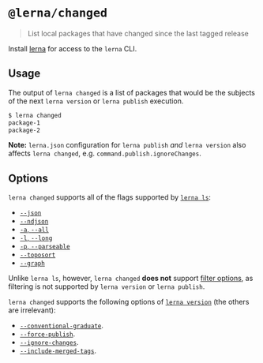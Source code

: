 # `@lerna/changed`

> List local packages that have changed since the last tagged release

Install [lerna](https://www.npmjs.com/package/lerna) for access to the `lerna` CLI.

## Usage

The output of `lerna changed` is a list of packages that would be the subjects of the next `lerna version` or `lerna publish` execution.

```sh
$ lerna changed
package-1
package-2
```

**Note:** `lerna.json` configuration for `lerna publish` _and_ `lerna version` also affects
`lerna changed`, e.g. `command.publish.ignoreChanges`.

## Options

`lerna changed` supports all of the flags supported by [`lerna ls`](https://github.com/lerna/lerna/tree/main/commands/list#options):

- [`--json`](https://github.com/lerna/lerna/tree/main/commands/list#--json)
- [`--ndjson`](https://github.com/lerna/lerna/tree/main/commands/list#--ndjson)
- [`-a`, `--all`](https://github.com/lerna/lerna/tree/main/commands/list#--all)
- [`-l`, `--long`](https://github.com/lerna/lerna/tree/main/commands/list#--long)
- [`-p`, `--parseable`](https://github.com/lerna/lerna/tree/main/commands/list#--parseable)
- [`--toposort`](https://github.com/lerna/lerna/tree/main/commands/list#--toposort)
- [`--graph`](https://github.com/lerna/lerna/tree/main/commands/list#--graph)

Unlike `lerna ls`, however, `lerna changed` **does not** support [filter options](https://www.npmjs.com/package/@lerna/filter-options), as filtering is not supported by `lerna version` or `lerna publish`.

`lerna changed` supports the following options of [`lerna version`](https://github.com/lerna/lerna/tree/main/commands/version#options) (the others are irrelevant):

- [`--conventional-graduate`](https://github.com/lerna/lerna/tree/main/commands/version#--conventional-graduate).
- [`--force-publish`](https://github.com/lerna/lerna/tree/main/commands/version#--force-publish).
- [`--ignore-changes`](https://github.com/lerna/lerna/tree/main/commands/version#--ignore-changes).
- [`--include-merged-tags`](https://github.com/lerna/lerna/tree/main/commands/version#--include-merged-tags).
